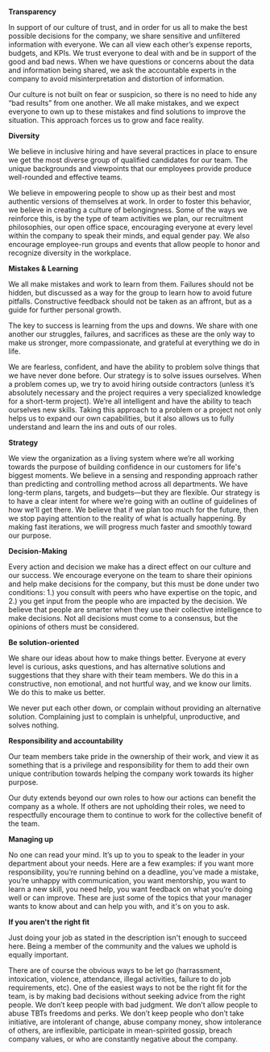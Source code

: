 **Transparency**

In support of our culture of trust, and in order for us all to make the best possible decisions for the company, we share sensitive and unfiltered information with everyone. We can all view each other’s expense reports, budgets, and KPIs. We trust everyone to deal with and be in support of the good and bad news. When we have questions or concerns about the data and information being shared, we ask the accountable experts in the company to avoid misinterpretation and distortion of information.

Our culture is not built on fear or suspicion, so there is no need to hide any “bad results” from one another. We all make mistakes, and we expect everyone to own up to these mistakes and find solutions to improve the situation. This approach forces us to grow and face reality.

**Diversity**

We believe in inclusive hiring and have several practices in place to ensure we get the most diverse group of qualified candidates for our team. The unique backgrounds and viewpoints that our employees provide produce well-rounded and effective teams. 

We believe in empowering people to show up as their best and most authentic versions of themselves at work. In order to foster this behavior, we believe in creating a culture of belongingness. Some of the ways we reinforce this, is by the type of team activities we plan, our recruitment philosophies, our open office space, encouraging everyone at every level within the company to speak their minds, and equal gender pay. We also encourage employee-run groups and events that allow people to honor and recognize diversity in the workplace.  

**Mistakes & Learning**

We all make mistakes and work to learn from them. Failures should not be hidden, but discussed as a way for the group to learn how to avoid future pitfalls. Constructive feedback should not be taken as an affront, but as a guide for further personal growth.

The key to success is learning from the ups and downs. We share with one another our struggles, failures, and sacrifices as these are the only way to make us stronger, more compassionate, and grateful at everything we do in life.

We are fearless, confident, and have the ability to problem solve things that we have never done before. Our strategy is to solve issues ourselves. When a problem comes up, we try to avoid hiring outside contractors (unless it’s absolutely necessary and the project requires a very specialized knowledge for a short-term project). We’re all intelligent and have the ability to teach ourselves new skills. Taking this approach to a problem or a project not only helps us to expand our own capabilities, but it also allows us to fully understand and learn the ins and outs of our roles. 

**Strategy** 

We view the organization as a living system where we’re all working towards the purpose of building confidence in our customers for life's biggest moments. We believe in a sensing and responding approach rather than predicting and controlling method across all departments. We have long-term plans, targets, and budgets—but they are flexible. Our strategy is to have a clear intent for where we’re going with an outline of guidelines of how we’ll get there. We believe that if we plan too much for the future, then we stop paying attention to the reality of what is actually happening. By making fast iterations, we will progress much faster and smoothly toward our purpose.

**Decision-Making**

Every action and decision we make has a direct effect on our culture and our success. We encourage everyone on the team to share their opinions and help make decisions for the company, but this must be done under two conditions: 1.) you consult with peers who have expertise on the topic, and 2.) you get input from the people who are impacted by the decision. We believe that people are smarter when they use their collective intelligence to make decisions. Not all decisions must come to a consensus, but the opinions of others must be considered.

**Be solution-oriented** 

We share our ideas about how to make things better. Everyone at every level is curious, asks questions, and has alternative solutions and suggestions that they share with their team members. We do this in a constructive, non emotional, and not hurtful way, and we know our limits. We do this to make us better.

We never put each other down, or complain without providing an alternative solution. Complaining just to complain is unhelpful, unproductive, and solves nothing.

**Responsibility and accountability**

Our team members take pride in the ownership of their work, and view it as something that is a privilege and responsibility for them to add their own unique contribution towards helping the company work towards its higher purpose.

Our duty extends beyond our own roles to how our actions can benefit the company as a whole. If others are not upholding their roles, we need to respectfully encourage them to continue to work for the collective benefit of the team.

**Managing up**
 
No one can read your mind. It’s up to you to speak to the leader in your department about your needs. Here are a few examples: if you want more responsibility, you’re running behind on a deadline, you’ve made a mistake, you’re unhappy with communication, you want mentorship, you want to learn a new skill, you need help, you want feedback on what you’re doing well or can improve. These are just some of the topics that your manager wants to know about and can help you with, and it's on you to ask.

**If you aren't the right fit**

Just doing your job as stated in the description isn't enough to succeed here. Being a member of the community and the values we uphold is equally important.

There are of course the obvious ways to be let go (harrassment, intoxication, violence, attendance, illegal activities, failure to do job requirements, etc). One of the easiest ways to not be the right fit for the team, is by making bad decisions without seeking advice from the right people. We don’t keep people with bad judgment. We don’t allow people to abuse TBTs freedoms and perks. We don’t keep people who don’t take initiative, are intolerant of change, abuse company money, show intolerance of others, are inflexible, participate in mean-spirited gossip, breach company values, or who are constantly negative about the company.
